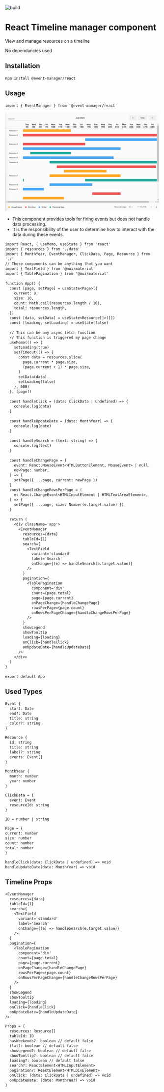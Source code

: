 ![build](https://github.com/jurisbandenieks/event-manager/actions/workflows/main.yml/badge.svg)

# React Timeline manager component

View and manage resources on a timeline

No dependancies used

## Installation

`npm install @event-manager/react`

## Usage

`import { EventManager } from '@event-manager/react'`

![alt text](https://github.com/jurisbandenieks/event-manager/blob/HEAD/images/event-manager.png)

- This component provides tools for firing events but does not handle data processing.
- It is the responsibility of the user to determine how to interact with the data during these events.

```
import React, { useMemo, useState } from 'react'
import { resources } from './data'
import { MonthYear, EventManager, ClickData, Page, Resource } from './'
// These components can be anything that you want
import { TextField } from '@mui/material'
import { TablePagination } from '@mui/material'

function App() {
  const [page, setPage] = useState<Page>({
    current: 0,
    size: 10,
    count: Math.ceil(resources.length / 10),
    total: resources.length,
  })
  const [data, setData] = useState<Resource[]>([])
  const [loading, setLoading] = useState(false)

  // This can be any async fetch function
  // This function is triggered my page change
  useMemo(() => {
    setLoading(true)
    setTimeout(() => {
      const data = resources.slice(
        page.current * page.size,
        (page.current + 1) * page.size,
      )
      setData(data)
      setLoading(false)
    }, 500)
  }, [page])

  const handleClick = (data: ClickData | undefined) => {
    console.log(data)
  }

  const handleUpdateDate = (date: MonthYear) => {
    console.log(date)
  }

  const handleSearch = (text: string) => {
    console.log(text)
  }

  const handleChangePage = (
    event: React.MouseEvent<HTMLButtonElement, MouseEvent> | null,
    newPage: number,
  ) => {
    setPage({ ...page, current: newPage })
  }
  const handleChangeRowsPerPage = (
    e: React.ChangeEvent<HTMLInputElement | HTMLTextAreaElement>,
  ) => {
    setPage({ ...page, size: Number(e.target.value) })
  }

  return (
    <div className='app'>
      <EventManager
        resources={data}
        tableId={1}
        search={
          <TextField
            variant='standard'
            label='Search'
            onChange={(e) => handleSearch(e.target.value)}
          />
        }
        pagination={
          <TablePagination
            component='div'
            count={page.total}
            page={page.current}
            onPageChange={handleChangePage}
            rowsPerPage={page.count}
            onRowsPerPageChange={handleChangeRowsPerPage}
          />
        }
        showLegend
        showTooltip
        loading={loading}
        onClick={handleClick}
        onUpdateDate={handleUpdateDate}
      />
    </div>
  )
}

export default App
```

## Used Types

```
Event {
  start: Date
  end?: Date
  title: string
  color?: string
}
```

```
Resource {
  id: string
  title: string
  label?: string
  events: Event[]
}
```

```
MonthYear {
  month: number
  year: number
}
```

```
ClickData = {
  event: Event
  resourceId: string
}
```

```
ID = number | string
```

```
Page = {
current: number
size: number
count: number
total: number
}
```

```
handleClick(data: ClickData | undefined) => void
handleUpdateDate(data: MonthYear) => void
```

## Timeline Props

```
<EventManager
  resources={data}
  tableId={1}
  search={
    <TextField
      variant='standard'
      label='Search'
      onChange={(e) => handleSearch(e.target.value)}
    />
  }
  pagination={
    <TablePagination
      component='div'
      count={page.total}
      page={page.current}
      onPageChange={handleChangePage}
      rowsPerPage={page.count}
      onRowsPerPageChange={handleChangeRowsPerPage}
    />
  }
  showLegend
  showTooltip
  loading={loading}
  onClick={handleClick}
  onUpdateDate={handleUpdateDate}
/>
```

```
Props = {
  resources: Resource[]
  tableId: ID
  hasWeekends?: boolean // default false
  flat?: boolean // default false
  showLegend?: boolean // default false
  showTooltip?: boolean // default false
  loading?: boolean // default false
  search?: ReactElement<HTMLInputElement>
  pagination?: ReactElement<HTMLDivElement>
  onClick: (data: ClickData | undefined) => void
  onUpdateDate: (date: MonthYear) => void
}
```
